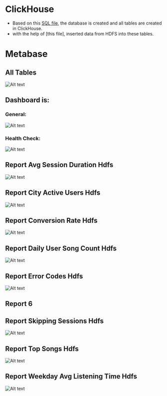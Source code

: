 # ClickHouse

- Based on this [SQL file](../clickhouse/table_definitions.sql), the database is created and all tables are created in ClickHouse.
- with the help of [this file], inserted data from HDFS into these tables.

# Metabase
## All Tables
![Alt text](TableOfDatabase.png)

## Dashboard is:

### General:
![Alt text](Dashboard%20-%20General.png)

### Health Check:
![Alt text](Dashboard%20-HealthCheck.png)

## Report Avg Session Duration Hdfs
![Alt text](ReportAvgSession%20DurationHdfs.png)

## Report City Active Users Hdfs
![Alt text](ReportCityActiveUsersHdfs.png)

## Report Conversion Rate Hdfs
![Alt text](ReportConversionRateHdfs.png)

## Report Daily User Song Count Hdfs
![Alt text](ReportDailyUserSongCountHdfs.png)

## Report Error Codes Hdfs  
![Alt text](ReportError%20CodesHdfs.png)

## Report 6

## Report Skipping Sessions Hdfs
![Alt text](ReportSkippingSessionsHdfs.png)

## Report Top Songs Hdfs
![Alt text](ReportTopSongsHdfs.png)

## Report Weekday Avg Listening Time Hdfs
![Alt text](ReportWeekdayAvgListeningTimeHdfs.png)